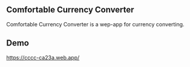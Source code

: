 ## Comfortable Currency Converter

Comfortable Currency Converter is a wep-app for currency converting.

## Demo
https://cccc-ca23a.web.app/
